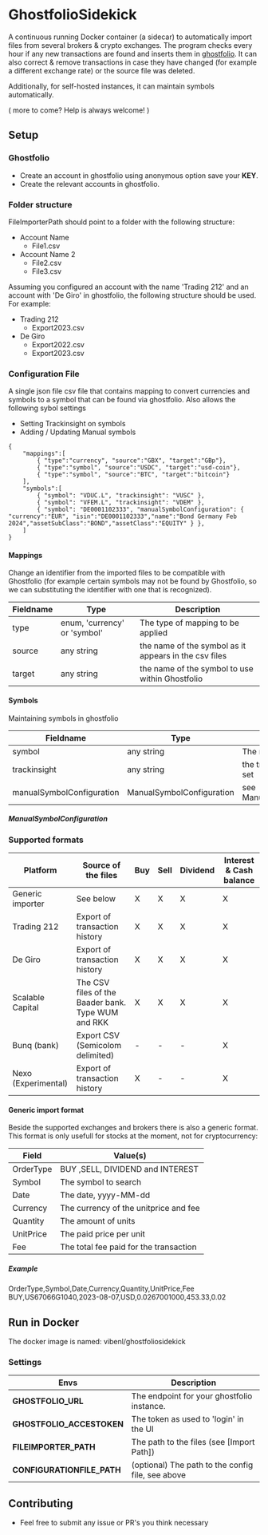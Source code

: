 # GhostfolioSidekick

A continuous running Docker container (a sidecar) to automatically import files from several brokers & crypto exchanges. 
The program checks every hour if any new transactions are found and inserts them in [ghostfolio](https://github.com/ghostfolio/ghostfolio). 
It can also correct & remove transactions in case they have changed (for example a different exchange rate) or the source file was deleted.

Additionally, for self-hosted instances, it can maintain symbols automatically.

( more to come? Help is always welcome! )

## Setup

### Ghostfolio
* Create an account in ghostfolio using anonymous option save your **KEY**.
* Create the relevant accounts in ghostfolio.

### Folder structure

FileImporterPath should point to a folder with the following structure:
 * Account Name
   * File1.csv
 * Account Name 2
   * File2.csv
   * File3.csv

Assuming you configured an account with the name 'Trading 212' and an account with 'De Giro' in ghostfolio, the following structure should be used.
For example:
* Trading 212
  * Export2023.csv
* De Giro
  * Export2022.csv
  * Export2023.csv

### Configuration File
A single json file csv file that contains mapping to convert currencies and symbols to a symbol that can be found via ghostfolio.
Also allows the following sybol settings
  - Setting Trackinsight on symbols
  - Adding / Updating Manual symbols 

```
{
	"mappings":[
		{ "type":"currency", "source":"GBX", "target":"GBp"},
		{ "type":"symbol", "source":"USDC", "target":"usd-coin"},
		{ "type":"symbol", "source":"BTC", "target":"bitcoin"}
	],
	"symbols":[
		{ "symbol": "VDUC.L", "trackinsight": "VUSC" },
		{ "symbol": "VFEM.L", "trackinsight": "VDEM" },
		{ "symbol": "DE0001102333", "manualSymbolConfiguration": { "currency":"EUR", "isin":"DE0001102333","name":"Bond Germany Feb 2024","assetSubClass":"BOND","assetClass":"EQUITY" } },
	]
}

```

#### Mappings
Change an identifier from the imported files to be compatible with Ghostfolio (for example certain symbols may not be found by Ghostfolio, so we can substituting the identifier with one that is recognized). 

| Fieldname | Type | Description |
|--|--|--|
| type | enum, 'currency' or 'symbol' | The type of mapping to be applied |
| source | any string | the name of the symbol as it appears in the csv files |
| target | any string | the name of the symbol to use within Ghostfolio |

#### Symbols
Maintaining symbols in ghostfolio

| Fieldname | Type | Description |
|--|--|--|
| symbol | any string | The name of the symbol|
| trackinsight | any string | the trackinsight key to be set |
| manualSymbolConfiguration | ManualSymbolConfiguration | see ManualSymbolConfiguration |

##### ManualSymbolConfiguration



### Supported formats
| Platform | Source of the files | Buy | Sell | Dividend | Interest & Cash balance |
|--|--|--|--|--|--|
| Generic importer | See below | X | X | X | X |
| Trading 212 | Export of transaction history | X | X | X | X |
| De Giro | Export of transaction history | X | X | X | X |
| Scalable Capital | The CSV files of the Baader bank. Type WUM and RKK | X | X | X | X |
| Bunq (bank) | Export CSV (Semicolom delimited) | - | - | - | X |
| Nexo (Experimental) | Export of transaction history | X | - | - | X |

#### Generic import format
Beside the supported exchanges and brokers there is also a generic format. This format is only usefull for stocks at the moment, not for cryptocurrency:

| Field | Value(s) | 
| ----- | ----- |
| OrderType | BUY ,SELL, DIVIDEND and INTEREST | 
| Symbol | The symbol to search
| Date | The date, yyyy-MM-dd |
| Currency | The currency of the unitprice and fee |
| Quantity | The amount of units |
| UnitPrice | The paid price per unit |
| Fee | The total fee paid for the transaction |

##### Example

OrderType,Symbol,Date,Currency,Quantity,UnitPrice,Fee
BUY,US67066G1040,2023-08-07,USD,0.0267001000,453.33,0.02

## Run in Docker
The docker image is named: vibenl/ghostfoliosidekick

### Settings
| Envs |Description  |
|--|--|
|**GHOSTFOLIO_URL**  | The endpoint for your ghostfolio instance.   |
|**GHOSTFOLIO_ACCESTOKEN**  | The token as used to 'login' in the UI |
|**FILEIMPORTER_PATH**  | The path to the files (see [Import Path]) |
|**CONFIGURATIONFILE_PATH**  | (optional) The path to the config file, see above |


## Contributing

* Feel free to submit any issue or PR's you think necessary
